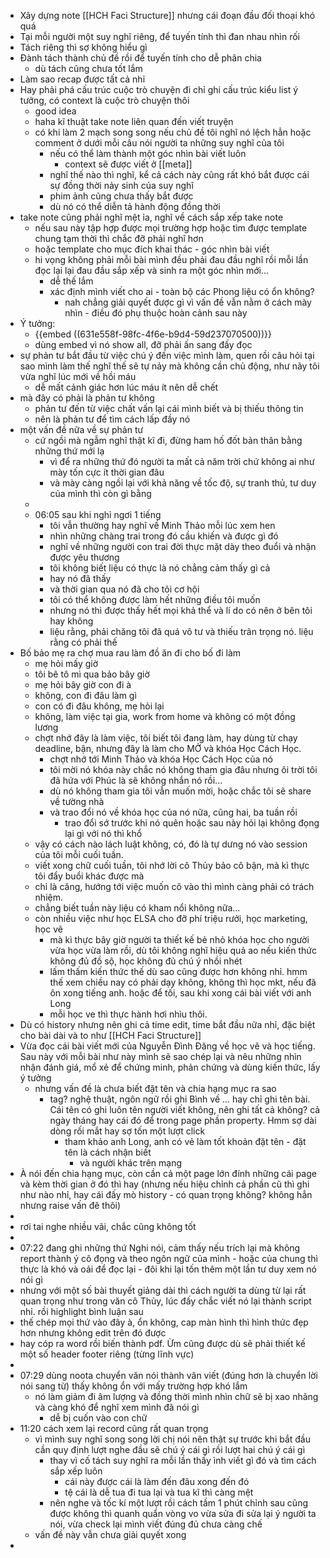 - Xây dựng note [[HCH Faci Structure]] nhưng cái đoạn đầu đối thoại khó quá
- Tại mỗi người một suy nghĩ riêng, để tuyến tính thì đan nhau nhìn rối
- Tách riêng thì sợ không hiểu gì
- Đành tách thành chủ đề rồi để tuyến tính cho dễ phân chia
	- dù tách cũng chưa tốt lắm
- Làm sao recap được tất cả nhỉ
- Hay phải phá cấu trúc cuộc trò chuyện đi chỉ ghi cấu trúc kiểu list ý tưởng, có context là cuộc trò chuyện thôi
	- good idea
	- haha kĩ thuật take note liên quan đến viết truyện
	- có khi làm 2 mạch song song nếu chủ đề tôi nghĩ nó lệch hẳn hoặc comment ở dưới mỗi câu nói người ta những suy nghĩ của tôi
		- nếu có thể làm thành một góc nhìn bài viết luôn
			- context sẽ được viết ở [[meta]]
		- nghĩ thế nào thì nghĩ, kể cả cách này cũng rất khó bắt được cái sự đồng thời nảy sinh của suy nghĩ
		- phim ảnh cũng chưa thấy bắt được
		- dù nó có thể diễn tả hành động đồng thời
- take note cũng phải nghĩ mệt ỉa, nghĩ về cách sắp xếp take note
	- nếu sau này tập hợp được mọi trường hợp hoặc tìm được template chung tạm thời thì chắc đỡ phải nghĩ hơn
	- hoặc template cho mục đích khai thác - góc nhìn bài viết
	- hi vọng không phải mỗi bài mình đều phải đau đầu nghĩ rồi mỗi lần đọc lại lại đau đầu sắp xếp và sinh ra một góc nhìn mới...
		- dễ thế lắm
		- xác định mình viết cho ai - toàn bộ các Phong liệu có ổn không?
			- nah chẳng giải quyết được gì vì vấn đề vẫn nằm ở cách mày nhìn - điều đó phụ thuộc hoàn cảnh sau này
- Ý tưởng:
	- {{embed ((631e558f-98fc-4f6e-b9d4-59d237070500))}}
	- dùng embed vì nó show all, đỡ phải ấn sang đấy đọc
- sự phản tư bắt đầu từ việc chú ý đến việc mình làm, quen rồi câu hỏi tại sao mình làm thế nghĩ thế sẽ tự nảy mà không cần chủ động, như nãy tôi vừa nghĩ lúc mới về hồi máu
	- dễ mất cảnh giác hơn lúc máu ít nên dễ chết
- mà đây có phải là phản tư không
	- phản tư đến từ việc chất vấn lại cái mình biết và bị thiếu thông tin
	- nên là phản tư để tìm cách lấp đầy nó
- một vấn đề nữa về sự phản tư
	- cứ ngồi mà ngẫm nghĩ thật kĩ đi, đừng ham hố đốt bản thân bằng những thứ mới lạ
		- vì để ra những thứ đó người ta mất cả năm trời chứ không ai như mày tốn cực ít thời gian đâu
		- và mày càng ngồi lại với khả năng về tốc độ, sự tranh thủ, tư duy của mình thì còn gì bằng
	-
	- 06:05 sau khi nghỉ ngơi 1 tiếng
		- tôi vẫn thường hay nghĩ về Minh Thảo mỗi lúc xem hen
		- nhìn những chàng trai trong đó cầu khiến và được gì đó
		- nghĩ về những người con trai đời thực mặt dày theo đuổi và nhận được yêu thương
		- tôi không biết liệu có thực là nó chẳng cảm thấy gì cả
		- hay nó đã thấy
		- và thời gian qua nó đã cho tôi cơ hội
		- tôi có thể không được làm hết những điều tôi muốn
		- nhưng nó thì được thấy hết mọi khả thể và lí do có nên ở bên tôi hay không
		- liệu rằng, phải chăng tôi đã quá vô tư và thiếu trân trọng nó. liệu rằng có phải thế
- Bố bảo mẹ ra chợ mua rau làm đồ ăn đi cho bố đi làm
	- mẹ hỏi mấy giờ
	- tôi bê tô mì qua bảo bây giờ
	- mẹ hỏi bây giờ con đi à
	- không, con đi đâu làm gì
	- con có đi đâu không, mẹ hỏi lại
	- không, làm việc tại gia, work from home và không có một đồng lương
	- chợt nhớ đây là làm việc, tôi biết tôi đang làm, hay dùng từ chạy deadline, bận, nhưng đây là làm cho MỞ và khóa Học Cách Học.
		- chợt nhớ tới Minh Thảo và khóa Học Cách Học của nó
		- tôi mời nó khóa này chắc nó không tham gia đâu nhưng ôi trời tôi đã hứa với Phúc là sẽ không nhắn nó rồi...
		- dù nó không tham gia tôi vẫn muốn mời, hoặc chắc tôi sẽ share về tường nhà
		- và trao đổi nó về khóa học của nó nữa, cũng hai, ba tuần rồi
			- trao đổi sớ trước khi nó quên hoặc sau này hỏi lại không đọng lại gì với nó thì khổ
	- vậy có cách nào lách luật không, có, đó là tự dưng nó vào session của tôi mỗi cuối tuần.
	- viết xong chữ cuối tuần, tôi nhớ lời cô Thủy bảo cô bận, mà kì thực tôi đẩy buổi khác được mà
	- chỉ là căng, hướng tới việc muốn cô vào thì mình càng phải có trách nhiệm.
	- chẳng biết tuần này liệu có kham nổi không nữa...
	- còn nhiều việc như học ELSA cho đỡ phí triệu rưởi, học marketing, học vẽ
		- mà kì thực bây giờ người ta thiết kế bẻ nhỏ khóa học cho người vừa học vừa làm rồi, dù tôi không nghĩ hiệu quả ao nếu kiến thức không đủ đồ sộ, học không đủ chú ý nhồi nhét
		- lấm thấm kiến thức thế dù sao cũng được hơn không nhỉ. hmm thế xem chiều nay có phải dạy không, không thì học mkt, nếu đã ôn xong tiếng anh. hoặc để tối, sau khi xong cái bài viết với anh Long
		- mỗi học ve thì thực hành hơi nhìu thôi.
- Dù có history nhưng nên ghi cả time edit, time bắt đầu nữa nhỉ, đặc biệt cho bài dài và to như [[HCH Faci Structure]]
- Vừa đọc cái bài viết mới của Nguyễn Đình Đăng về học vẽ và học tiếng. Sau này với mỗi bài như này mình sẽ sao chép lại và nêu những nhìn nhận đánh giá, mổ xẻ để chứng minh, phản chứng và dùng kiến thức, lấy ý tưởng
	- nhưng vấn đề là chưa biết đặt tên và chia hạng mục ra sao
		- tag? nghệ thuật, ngôn ngữ rồi ghi Bình về ... hay chỉ ghi tên bài. Cái tên có ghi luôn tên người viết không, nên ghi tất cả không? cả ngày tháng hay cái đó để trong page phần property. Hmm sợ dài dòng rối mắt hay sợ tốn một lượt click
			- tham khảo anh Long, anh có vẻ làm tốt khoản đặt tên - đặt tên là cách nhận biết
				- và người khác trên mạng
- À nói đến chia hạng mục, còn cần cả một page lớn đính những cái page và kèm thời gian ở đó thì hay (nhưng nếu hiệu chỉnh cả phần cũ thì ghi như nào nhỉ, hay cái đấy mò history - có quan trọng không? không hẳn nhưng raise vấn đê thôi)
-
- rơi tai nghe nhiều vãi, chắc cũng không tốt
-
- 07:22 đang ghi những thứ Nghi nói, cảm thấy nếu trích lại mà không report thành ý cô đọng và theo ngôn ngữ của mình - hoặc của chung thì thực là khó và oải để đọc lại - đôi khi lại tốn thêm một lần tư duy xem nó nói gì
- nhưng với một số bài thuyết giảng dài thì cách người ta dùng từ lại rất quan trọng như trong văn cô Thủy, lúc đấy chắc viết nó lại thành script nhỉ. rồi highlight bình luận sau
- thế chép mọi thứ vào đây à, ổn không, cap màn hình thì hình thức đẹp hơn nhưng không edit trên đó được
- hay cóp ra word rồi biến thành pdf. Ừm cũng được dù sẽ phải thiết kế một số header footer riêng (từng lĩnh vực)
-
- 07:29 dùng noota chuyển văn nói thành văn viết (đúng hơn là chuyển lời nói sang từ) thấy không ổn với mấy trường hợp khó lắm
	- nó làm giảm đi âm lượng và đồng thời mình nhìn chữ sẽ bị xao nhãng và càng khó để nghĩ xem mình đã nói gì
		- dễ bị cuốn vào con chữ
- 11:20 cách xem lại record cũng rất quan trọng
	- vì mình suy nghĩ song song lời chị nói nên thật sự trước khi bắt đầu cần quy định lượt nghe đầu sẽ chú ý cái gì rồi lượt hai chú ý cái gì
		- thay vì cố tách suy nghĩ ra mỗi lần thấy ình viết gì đó và tìm cách sắp xếp luôn
			- cái này được cái là làm đến đâu xong đến đó
			- tệ cái là dễ tua đi tua lại và tua kĩ thì càng mệt
		- nên nghe và tốc kí một lượt rồi cách tầm 1 phút chỉnh sau cũng được không thì quanh quẩn vòng vo vừa sửa đi sửa lại ý người ta nói, vừa check lại mình viết đúng đủ chưa càng chế
	- vấn đề này vẫn chưa giải quyết xong
-